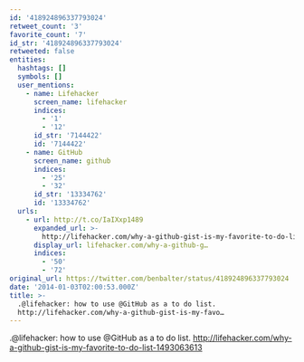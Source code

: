 ```yaml
---
id: '418924896337793024'
retweet_count: '3'
favorite_count: '7'
id_str: '418924896337793024'
retweeted: false
entities:
  hashtags: []
  symbols: []
  user_mentions:
    - name: Lifehacker
      screen_name: lifehacker
      indices:
        - '1'
        - '12'
      id_str: '7144422'
      id: '7144422'
    - name: GitHub
      screen_name: github
      indices:
        - '25'
        - '32'
      id_str: '13334762'
      id: '13334762'
  urls:
    - url: http://t.co/IaIXxp1489
      expanded_url: >-
        http://lifehacker.com/why-a-github-gist-is-my-favorite-to-do-list-1493063613
      display_url: lifehacker.com/why-a-github-g…
      indices:
        - '50'
        - '72'
original_url: https://twitter.com/benbalter/status/418924896337793024
date: '2014-01-03T02:00:53.000Z'
title: >-
  .@lifehacker: how to use @GitHub as a to do list.
  http://lifehacker.com/why-a-github-gist-is-my-favo…
---
```


.@lifehacker: how to use @GitHub as a to do list. http://lifehacker.com/why-a-github-gist-is-my-favorite-to-do-list-1493063613